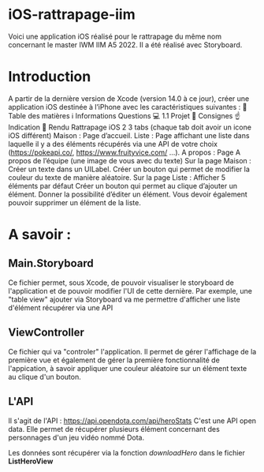 # iOS-rattrapage-iim
Voici une application iOS réalisé pour le rattrapage du même nom concernant le master IWM IIM A5 2022. 
Il a été réalisé avec Storyboard.

# Introduction
A partir de la dernière version de Xcode (version 14.0 à ce jour), créer une
application iOS destinée à l’iPhone avec les caractéristiques suivantes :
📖 Table des matières
ℹ Informations
 Questions
💻 1.1 Projet
📘  Consignes
☝ Indication
🚀 Rendu
Rattrapage iOS 2
3 tabs (chaque tab doit avoir un icone iOS différent)
Maison : Page d’accueil.
Liste : Page affichant une liste dans laquelle il y a des éléments récupérés
via une API de votre choix (https://pokeapi.co/, https://www.fruityvice.com/
…).
A propos : Page A propos de l’équipe (une image de vous avec du texte)
Sur la page Maison :
Créer un texte dans un UILabel.
Créer un bouton qui permet de modifier la couleur du texte de manière
aléatoire.
Sur la page Liste :
Afficher 5 éléments par défaut
Créer un bouton qui permet au clique d’ajouter un élément.
Donner la possibilité d’éditer un élément.
Vous devoir également pouvoir supprimer un élément de la liste.

# A savoir :
## Main.Storyboard

Ce fichier permet, sous Xcode, de pouvoir visualiser le storyboard de l'application et de pouvoir modifier l'UI de cette dernière.
Par exemple, une "table view" ajouter via Storyboard va me permettre d'afficher une liste d'élément récupérer via une API

## ViewController

Ce fichier qui va "controler" l'application. Il permet de gérer l'affichage de la première vue et également de gérer la première fonctionnalité de l'appication, à savoir appliquer une couleur aléatoire sur un élément texte au clique d'un bouton.

## L'API

Il s'agit de l'API : https://api.opendota.com/api/heroStats
C'est une API open data. 
Elle permet de récupérer plusieurs élément concernant des personnages d'un jeu vidéo nommé Dota.

Les données sont récupérer via la fonction _downloadHero_ dans le fichier __ListHeroView__
